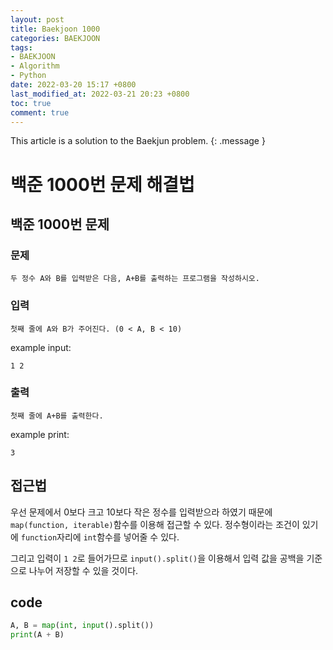 ```yaml
---
layout: post
title: Baekjoon 1000
categories: BAEKJOON
tags:
- BAEKJOON
- Algorithm
- Python
date: 2022-03-20 15:17 +0800
last_modified_at: 2022-03-21 20:23 +0800
toc: true
comment: true
---
```

This article is a solution to the Baekjun problem.
{: .message }

# 백준 1000번 문제 해결법

## 백준 1000번 문제

### 문제

```
두 정수 A와 B를 입력받은 다음, A+B를 출력하는 프로그램을 작성하시오.
```

### 입력

```
첫째 줄에 A와 B가 주어진다. (0 < A, B < 10)
```

example input:
```
1 2
```

### 출력

```
첫째 줄에 A+B를 출력한다.
```

example print:
```
3
```

## 접근법
우선 문제에서 0보다 크고 10보다 작은 정수를 입력받으라 하였기 때문에 ```map(function, iterable)```함수를 이용해 접근할 수 있다. 정수형이라는 조건이 있기에 ```function```자리에 ```int```함수를 넣어줄 수 있다.

그리고 입력이 ```1 2```로 들어가므로 ```input().split()```을 이용해서 입력 값을 공백을 기준으로 나누어 저장할 수 있을 것이다.

## code
```py
A, B = map(int, input().split())
print(A + B)
```
